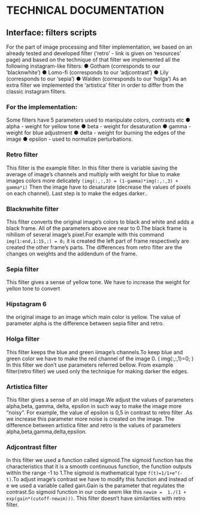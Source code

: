 # TECHNICAL DOCUMENTATION

## Interface: filters scripts

For the part of image processing and filter implementation, we based on an already tested and 
developed filter (‘retro’ - link is given on ‘resources’ page) and based on the technique of that 
filter we implemented all the following instagram-like filters:
● Gotham (corresponds to our ‘blacknwhite’)
● Lomo-fi (corresponds to our ‘adjcontrast’) 
● Lily   (corresponds to our ‘sepia’)
● Walden (corresponds to our ‘holga’)
As an extra filter we implemented the ‘artistica’ filter in order to differ from the classic instagram filters.

### For the implementation:
Some  filters have 5 parameters used to manipulate colors, contrasts etc
● alpha - weight for yellow tone
● beta  - weight for desaturation
● gamma - weight for blue adjustment
● delta - weight for burning the edges of the image
● epsilon - used to normalize perturbations.

### Retro filter

This filter is the example filter. In this filter there is variable saving the average of image’s 
channels and multiply with weight for blue to make images colors more delicately
    `(img(:,:,3) = (1-gamma)*img(:,:,3) + gamma*i)`
Then the image have to desaturate (decrease the values of pixels on each channel).
Last step is to make the edges darker..

### Blacknwhite filter
This filter converts the original image’s colors to black and white and adds a black frame.
All of the parameters above are near to 0.The black frame is nihilism of several image’s pixel.For 
example with this command `img(1:end,1:15,:) = 0;` it is created the left part of frame 
respectively are created the other frame’s parts.
The differences from retro filter are the changes on weights and the addendum of the frame.

### Sepia filter
This filter gives a sense of yellow tone. We have to increase the weight for yellon tone to convert 

### Hipstagram  6
the original image to an image which main color is yellow.
The value of parameter alpha is the difference between sepia filter and retro.

### Holga filter
This filter keeps the blue and green  iimage’s channels.To keep blue and green  color we have to 
make the red channel of the image 0. 
    ( img(:,:,1)=0; )
In this filter we don’t use parameters referred bellow. From example filter(retro filter) we used 
only the technique for making darker the edges. 

### Artistica filter
This filter gives a sense of an old image.We adjust the values of parameters alpha,beta, gamma, 
delta, epsilon in such way to make the image more “noisy”. For example, the value of 
epsilon is 0,5 in contrast to retro filter .As we increase  this parameter more noise is created on 
the image.
The difference between artistica filter and retro is the values of parameters 
alpha,beta,gamma,delta,epsilon.
 
### Adjcontrast  filter
In this filter we used a function called sigmoid.The sigmoid function has the characteristics that 
it is a smooth continuous function, the function outputs within the range -1 to 1.The sigmoid is 
mathematical type `f(t)=1/1+e^(-t)`.To adjust image’s contrast we have to modify this function and 
instead of e we used a variable called gain.Gain is the parameter that regulates the contrast.So 
sigmoid function in our code seem like this  `newim =  1./(1 + exp(gain*(cutoff-newim)))`.
This filter doesn’t have similarities with retro filter.
